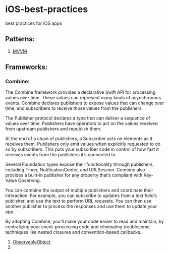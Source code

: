 # iOS-best-practices
best practices for iOS apps

## Patterns:
1. [MVVM](https://github.com/PeterOsusky/MVVM/tree/main/MVVM)

## Frameworks:

### Combine:
The Combine framework provides a declarative Swift API for processing values over time. These values can represent many kinds of asynchronous events. Combine declares publishers to expose values that can change over time, and subscribers to receive those values from the publishers.

The Publisher protocol declares a type that can deliver a sequence of values over time. Publishers have operators to act on the values received from upstream publishers and republish them.

At the end of a chain of publishers, a Subscriber acts on elements as it receives them. Publishers only emit values when explicitly requested to do so by subscribers. This puts your subscriber code in control of how fast it receives events from the publishers it’s connected to.

Several Foundation types expose their functionality through publishers, including Timer, NotificationCenter, and URLSession. Combine also provides a built-in publisher for any property that’s compliant with Key-Value Observing.

You can combine the output of multiple publishers and coordinate their interaction. For example, you can subscribe to updates from a text field’s publisher, and use the text to perform URL requests. You can then use another publisher to process the responses and use them to update your app.

By adopting Combine, you’ll make your code easier to read and maintain, by centralizing your event-processing code and eliminating troublesome techniques like nested closures and convention-based callbacks.


1. [ObservableObject](https://github.com/PeterOsusky/iOS-best-practices/blob/main/ObservableObject.md)
2. 


